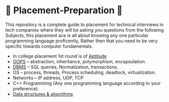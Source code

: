 # :gift: Placement-Preparation :gift:
This repository is a complete guide to placement for technical interviews in tech companies where they will be asking you questions from the following Subjects, this placement ace is all about knowing any one particular programming language proficently, Rather then that you need to be very specific towards computer fundamentals.

* In college placement 1st round is of [Aptitude](https://github.com/skjha1/Placement/tree/main/01%20Aptitute)
* [OOPS](https://github.com/skjha1/Placement/tree/main/02%20OOPS) –  abstraction, inheritance, polymorphism, encapsulation.
* [DBMS](https://github.com/skjha1/Data-Science/tree/master/DBMS) – SQL queries, Normalization, transactions.      
* OS – process, threads, Process scheduling, deadlock, virtualization.      
* Networks – IP address, UDP, TCP
* C++ Programming (Any one programming language according to your preference).
* [Data structures & algorithms](https://github.com/skjha1/Data-Structure-Algorithm) 

